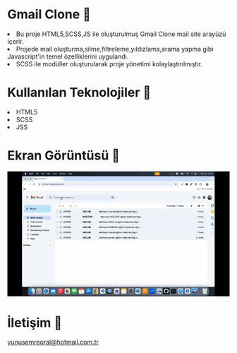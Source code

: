 # Gmail Clone 📩

<li>Bu proje HTML5,SCSS,JS ile oluşturulmuş Gmail Clone mail site arayüzü içerir.</li>
<li>Projede mail oluşturma,silme,filtreleme,yıldızlama,arama yapma gibi Javascript'in temel özelliklerini uygulandı.</li>
<li>SCSS ile modüller oluşturularak proje yönetimi kolaylaştırılmıştır. </li>

# Kullanılan Teknolojiler 🎨

<li>HTML5</li>
<li>SCSS</li>
<li>JSS</li>

# Ekran Görüntüsü 🎥
<img src="gmall-clone.gif" width="auto">      

# İletişim 📩
yunusemreoral@hotmail.com.tr
